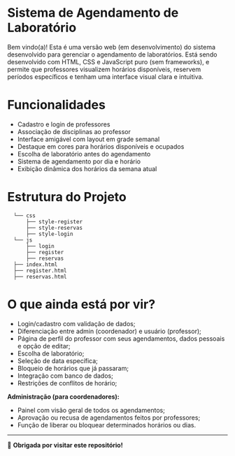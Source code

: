 # **Sistema de Agendamento de Laboratório**
Bem vindo(a)! Esta é uma versão web (em desenvolvimento) do sistema desenvolvido para gerenciar o agendamento de laboratórios. Está sendo desenvolvido com HTML, CSS e JavaScript puro (sem frameworks), e permite que professores visualizem horários disponíveis, reservem períodos específicos e tenham uma interface visual clara e intuitiva.

# Funcionalidades

- Cadastro e login de professores
- Associação de disciplinas ao professor
- Interface amigável com layout em grade semanal
- Destaque em cores para horários disponíveis e ocupados
- Escolha de laboratório antes do agendamento 
- Sistema de agendamento por dia e horário
- Exibição dinâmica dos horários da semana atual

# Estrutura do Projeto

```plaintext
  └── css
      ├── style-register          
      ├── style-reservas
      ├── style-login           
  └── js
      ├── login
      ├── register
      ├── reservas
  ├── index.html
  ├── register.html
  ├── reservas.html
```

# O que ainda está por vir?

- Login/cadastro com validação de dados;
- Diferenciação entre admin (coordenador) e usuário (professor);
- Página de perfil do professor com seus agendamentos, dados pessoais e opção de editar;
- Escolha de laboratório;
- Seleção de data específica;
- Bloqueio de horários que já passaram;
- Integração com banco de dados;
- Restrições de conflitos de horário;

**Administração (para coordenadores):**
- Painel com visão geral de todos os agendamentos;
- Aprovação ou recusa de agendamentos feitos por professores;
- Função de liberar ou bloquear determinados horários ou dias.

---

🖤 **Obrigada por visitar este repositório!**

